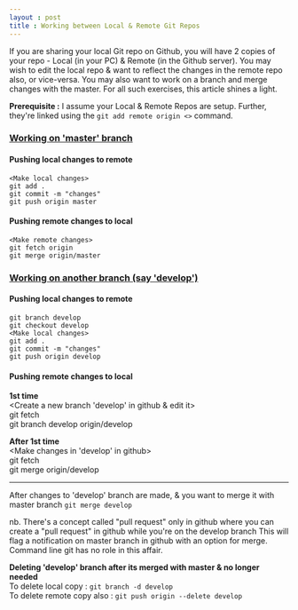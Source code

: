 ```yaml
---
layout : post
title : Working between Local & Remote Git Repos
---
```


If you are sharing your local Git repo on Github, you will have 2 copies of your repo - Local (in your PC) & Remote (in the Github server). You may wish to edit the local repo & want to reflect the changes in the remote repo also, or vice-versa. You may also want to work on a branch and merge changes with the master. For all such exercises, this article shines a light.

**Prerequisite :** I assume your Local & Remote Repos are setup. Further, they're linked using the `git add remote origin <>` command.

### <ins> Working on 'master' branch </ins>

#### Pushing local changes to remote

	<Make local changes>  
	git add .  
	git commit -m "changes"	
	git push origin master

#### Pushing remote changes to local

	<Make remote changes>  
	git fetch origin  
	git merge origin/master 

### <ins> Working on another branch (say 'develop') </ins>

#### Pushing local changes to remote

	git branch develop  
	git checkout develop  
	<Make local changes>  
	git add .  
	git commit -m "changes"  
	git push origin develop  

#### Pushing remote changes to local

**1st time**  
	<Create a new branch 'develop' in github & edit it>    
	git fetch  
	git branch develop origin/develop
		
**After 1st time**  
	<Make changes in 'develop' in github>  
	git fetch  
	git merge origin/develop
		
		
----------------------------------------------------------------------------------------  
After changes to 'develop' branch are made, & you want to merge it with master branch
<On master branch> `git merge develop`
	
nb. There's a concept called "pull request" only in github where you can create a "pull request" in github while you're on the develop branch
    This will flag a notification on master branch in github with an option for merge. Command line git has no role in this affair.
	
**Deleting 'develop' branch after its merged with master & no longer needed**  
	To delete local copy : `git branch -d develop`   
	To delete remote copy also : `git push origin --delete develop`
